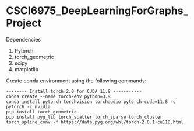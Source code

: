 # CSCI6975_DeepLearningForGraphs_Project

Dependencies
1. Pytorch
2. torch_geometric
3. scipy
4. matplotlib

Create conda environment using the following commands:
```
-------- Install torch 2.0 for CUDA 11.8 -----------
conda create --name torch-env python=3.9
conda install pytorch torchvision torchaudio pytorch-cuda=11.8 -c pytorch -c nvidia
pip install torch_geometric
pip install pyg_lib torch_scatter torch_sparse torch_cluster torch_spline_conv -f https://data.pyg.org/whl/torch-2.0.1+cu118.html
```
